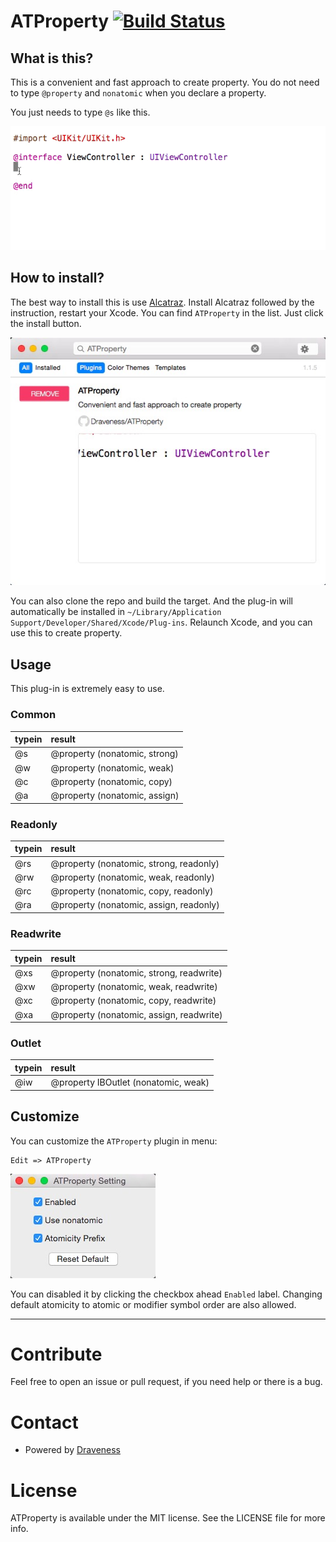 # ATProperty [![Build Status](https://travis-ci.org/Draveness/ATProperty.svg?branch=master)](https://travis-ci.org/Draveness/ATProperty)

## What is this?

This is a convenient and fast approach to create property. You do not need to type `@property` and `nonatomic` when you declare a property.

You just needs to type `@s` like this.

![Demo](./image/Demo.gif)

## How to install?

The best way to install this is use [Alcatraz](http://alcatraz.io/). Install Alcatraz followed by the instruction, restart your Xcode. You can find `ATProperty` in the list. Just click the install button.

![Manager](./image/manager.png)

You can also clone the repo and build the target. And the plug-in will automatically be installed in `~/Library/Application Support/Developer/Shared/Xcode/Plug-ins`. Relaunch Xcode, and you can use this to create property.

## Usage

This plug-in is extremely easy to use.

### Common

| typein   | result |
| :------- |:-----------------------------|
|@s        | @property (nonatomic, strong) |
|@w        | @property (nonatomic, weak)   |
|@c        | @property (nonatomic, copy)   |
|@a        | @property (nonatomic, assign) |

### Readonly

| typein   | result |
| :------- |:-----------------------------|
|@rs        | @property (nonatomic, strong, readonly) |
|@rw        | @property (nonatomic, weak, readonly)   |
|@rc        | @property (nonatomic, copy, readonly)   |
|@ra        | @property (nonatomic, assign, readonly) |

### Readwrite

| typein   | result |
| :------- |:-----------------------------|
|@xs        | @property (nonatomic, strong, readwrite) |
|@xw        | @property (nonatomic, weak, readwrite)   |
|@xc        | @property (nonatomic, copy, readwrite)   |
|@xa        | @property (nonatomic, assign, readwrite) |


### Outlet

| typein   | result |
| :------- |:-----------------------------|
|@iw        | @property IBOutlet (nonatomic, weak) |

## Customize

You can customize the `ATProperty` plugin in menu:

```
Edit => ATProperty
```

![ATProperty Setting](./image/Setting.png)

You can disabled it by clicking the checkbox ahead `Enabled` label. Changing default atomicity to atomic or modifier symbol order are also allowed.

----

# Contribute

Feel free to open an issue or pull request, if you need help or there is a bug.

# Contact

- Powered by [Draveness](http://github.com/draveness)

# License

ATProperty is available under the MIT license. See the LICENSE file for more info.

